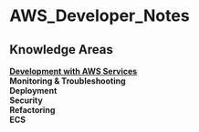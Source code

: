 # AWS_Developer_Notes

## Knowledge Areas

<b>[Development with AWS Services](https://github.com/WesH0use/AWS_Developer_Notes/blob/main/Development.md)</b><br>
<b>Monitoring & Troubleshooting</b><br>
<b>Deployment</b><br>
<b>Security</b><br>
<b>Refactoring</b><br>
<b>ECS</b><br>

